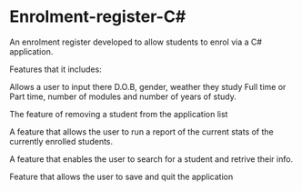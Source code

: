 # Enrolment-register-C#
An enrolment register developed to allow students to enrol via a C# application.

Features that it includes:

Allows a user to input there D.O.B, gender, weather they study Full time or Part time, number of modules and number of years of study.

The feature of removing a student from the application list 

A feature that allows the user to run a report of the current stats of the currently enrolled students.

A feature that enables the user to search for a student and retrive their info.

Feature that allows the user to save and quit the application

